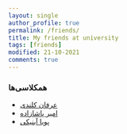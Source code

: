 ```yaml
---
layout: single
author_profile: true
permalink: /friends/
title: My friends at university
tags: [friends]
modified: 21-10-2021
comments: true
---
```


### همکلاسی‌ها
* [عرفان کلندی](erfan-kalandi.github.io/personal_website_template)
* [امیر پاشازاده](amirpashazadeh.github.io/personal_website_template)
* [پویا آبنیکی](Pouyaabniki.github.io/personal_website_template)
